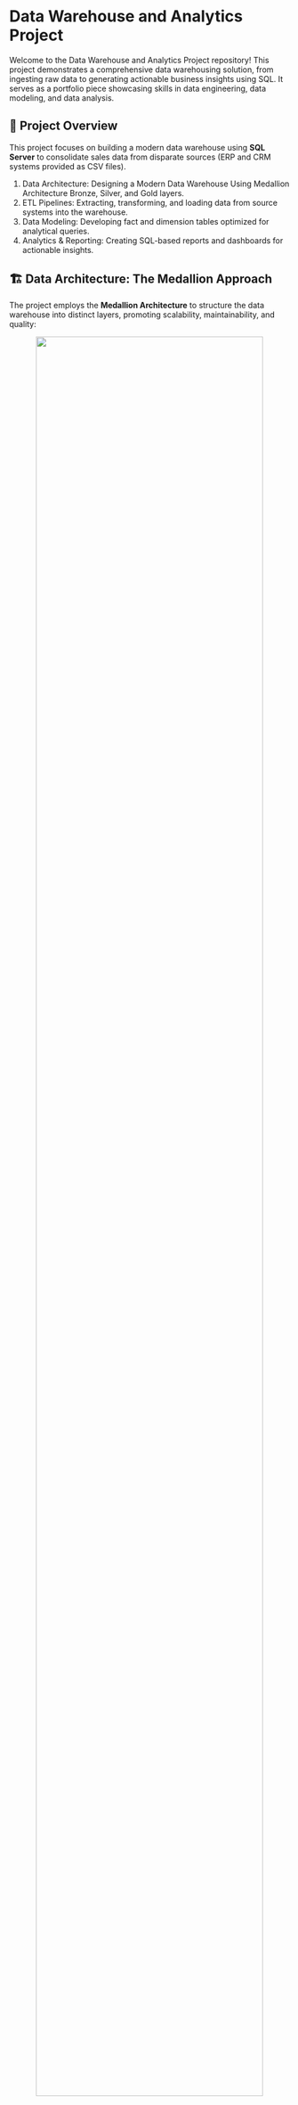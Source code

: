 # Data Warehouse and Analytics Project

Welcome to the Data Warehouse and Analytics Project repository! This project demonstrates a comprehensive data warehousing solution, from ingesting raw data to generating actionable business insights using SQL. It serves as a portfolio piece showcasing skills in data engineering, data modeling, and data analysis.

## 📖 Project Overview

This project focuses on building a modern data warehouse using **SQL Server** to consolidate sales data from disparate sources (ERP and CRM systems provided as CSV files).

1. Data Architecture: Designing a Modern Data Warehouse Using Medallion Architecture Bronze, Silver, and Gold layers.
2. ETL Pipelines: Extracting, transforming, and loading data from source systems into the warehouse.
3. Data Modeling: Developing fact and dimension tables optimized for analytical queries.
4. Analytics & Reporting: Creating SQL-based reports and dashboards for actionable insights.


## 🏗️ Data Architecture: The Medallion Approach

The project employs the **Medallion Architecture** to structure the data warehouse into distinct layers, promoting scalability, maintainability, and quality:

<div align="center">
  <img src="https://github.com/michalpuskac/sql-data-warehouse-project/blob/main/docs/high_level_architecture.png" width="90%" />
  <br/>
  <img src="https://github.com/michalpuskac/sql-data-warehouse-project/blob/main/docs/data_flow.png" width="75%"/> 
</div>

* **🥉 Bronze Layer:** Raw data is ingested directly from the source CSV files (ERP, CRM) into SQL Server tables without transformation. This layer serves as the historical archive of source data. *(See: `scripts/bronze/`)*
* **🥈 Silver Layer:** Data from the Bronze layer undergoes cleansing, standardization, transformation. Data quality issues are addressed here, resulting in a validated and consistent dataset. *(See: `scripts/silver/`)*
* **🥇 Gold Layer:** Business-ready data is modeled into a **Star Schema** (optimized for analytics) consisting of fact and dimension tables. This layer directly serves reporting and analytics needs. *(See: `scripts/gold/`)*

<div align="center">
  <img src="https://github.com/michalpuskac/sql-data-warehouse-project/blob/main/docs/data_integration%20Diagram.png" width="85%" />
   <br/>
  <img src="https://github.com/michalpuskac/sql-data-warehouse-project/blob/main/docs/sales_data_mart.png" width="85%"/> 
</div>

<!-- ![Data Integration](https://github.com/michalpuskac/sql-data-warehouse-project/blob/main/docs/data_integration%20Diagram.png)
![Gold Layer Star Schema](https://github.com/michalpuskac/sql-data-warehouse-project/blob/main/docs/sales_data_mart.png) -->

## 🛠️ Tools & Technologies

* **Database:** [SQL Server Express](https://www.microsoft.com/en-us/sql-server/sql-server-downloads)
* **Database Management:** [Azure Data Studio](https://learn.microsoft.com/en-us/azure-data-studio/download-azure-data-studio?tabs=win-install%2Cwin-user-install%2Credhat-install%2Cwindows-uninstall%2Credhat-uninstall)
* **ETL & Data Transformation:** [T-SQL](https://learn.microsoft.com/en-us/sql/t-sql/language-reference?view=sql-server-ver16)
* **Data Modeling & Diagrams:** [Draw.io](https://app.diagrams.net/)
* **Version Control:** [Git & GitHub](https://github.com/)
* **Data Source:** [CSV Files (ERP & CRM)](https://github.com/michalpuskac/sql-data-warehouse-project/tree/main/datasets)

# 🎯 Key Project Tasks & Features

* **Data Ingestion:** Loading raw data from CSV files into the Bronze layer.
* **ETL Pipeline:** Developing SQL scripts to move and transform data across Bronze, Silver, and Gold layers.
* **Data Cleansing & Integration:** Handling data quality issues and merging data from ERP and CRM sources.
* **Data Modeling:** Designing and implementing a Star Schema (FactSales, DimCustomers, DimProducts) in the Gold layer.
* **Documentation:** Creating diagrams and descriptions for architecture, data flow, and data models. *(See: [docs/](https://github.com/michalpuskac/sql-data-warehouse-project/tree/main/docs))*


## 🗂  Repository Structure
```
data-warehouse-project/
│
├── datasets/                           # Raw source CSV files (ERP, CRM)
│
├── docs/                               # Documentation, diagrams
│   ├── data_catalog.md                 # Catalog of datasets, including field descriptions and metadata
│   ├── data_flow.drawio                
│   ├── data_flow.png                   # Data flow diagram
│   ├── data_integration.drawio                
│   ├── data_integration.png            # Data integration
│   ├── data_models.drawio              # Draw.io file for data models (star schema)
│   ├── high_level_architecture.drawio        
|   ├── high_level_architecture.png     # Project's architecture
│   ├── naming-conventions.md           # Consistent naming guidelines for tables, columns, and files
│   ├── sales_data_mart.drawio        
|   ├── sales_data_mart.png             # Star schema of gold layer
│
├── scripts/                            # SQL scripts for ETL and transformations
│   ├── bronze/                         # Scripts for extracting and loading raw data
│   ├── silver/                         # Scripts for cleaning and transforming data
│   ├── gold/                           # Scripts for creating analytical models
│
├── tests/                              # Test scripts and quality files
│
├── README.md                           # Project overview and instructions
├── LICENSE                             # License information for the repository
├── .gitignore                          # Files and directories to be ignored by Git
└── requirements.txt                    # Dependencies and requirements for the project
```

## ⚙️ Getting Started (Example Setup)

1. **Prerequisites:**
    * Ensure you have SQL Server (Express or other edition) and SQL Server Management Studio (SSMS) installed.
    * Clone this repository: `git clone git clone https://github.com/michalpuskac/sql-data-warehouse-project.git`
    <br>
    
    * **Important:** Place the source CSV files (e.g., `cust_info.csv`, `prd_info.csv`, `sales_details.csv`, `loc_a101.csv`, `cust_az12.csv`, `px_cat_g1v2.csv`) in a location accessible *by the SQL Server instance*. The default paths in the load script are `/data/source_crm/` and `/data/source_erp/`.
        * You might need to adjust these paths within the `scripts/bronze/load_bronze.sql` file to match your environment (e.g., `C:\data\source_crm\` on Windows).
2. **Database Setup:** Create a new database in SQL Server using `script/init_database.sql`.
3. **Load Data:**
        * *Run scripts in Order*
        * **a. Create Bronze Tables:** Open and run the entire `scripts/bronze/ddl_bronze.sql` script. This creates the empty table structures.
        * **b. Create Bronze Load Procedure:** Open and run the entire `scripts/bronze/load_bronze.sql` script. This creates the stored procedure but does *not* load data yet.
        * **c. Execute Bronze Load Procedure:** Run the following command to load the data from the CSV files into the Bronze tables:
        
        ```sql
        EXEC bronze.load_bronze;
        GO
        ```
        *(Check the output messages in SSMS for success or errors).*

    * Follow a similar pattern for the Silver and Gold layers.
4. **Analytics:** Once the underlying Silver layer is populated and the Gold views are created, connect to the database using SSMS or another BI tool. Run analytical queries against the Gold layer views (e.g., gold.fact_sales, gold.dim_customers, gold.dim_products) to derive insights.


## ✨ Skills Demonstrated

This project highlights expertise in:

* SQL Development (T-SQL)
* Data Architecture (Medallion Architecture)
* Data Engineering (ETL Processes)
* ETL Pipeline Development
* Data Modeling (Star Schema)
* Data Analysis & Reporting

## 📄 License
This project is licensed under the MIT License. See the [LICENSE](https://github.com/michalpuskac/sql-data-warehouse-project/blob/main/LICENSE) file for details.


## 👨‍💻 Author - Michal Puškáč
This project is part of my portfolio, showcasing skills and concepts I learned. If you have any questions, feedback, or would like to collaborate, feel free to get in touch!


<div align="left">
   <a href="https://www.linkedin.com/in/michal-pu%C5%A1k%C3%A1%C4%8D-94b925179/">
    <img src="https://img.shields.io/badge/LinkedIn-0A66C2?style=for-the-badge&logo=linkedin&logoColor=white" alt="LinkedIn Badge"/>
  </a>
  <a href="https://github.com/michalpuskac">
    <img src="https://img.shields.io/badge/GitHub-181717?style=for-the-badge&logo=github&logoColor=white" alt="GitHub Badge"/>
  </a>
</div>
